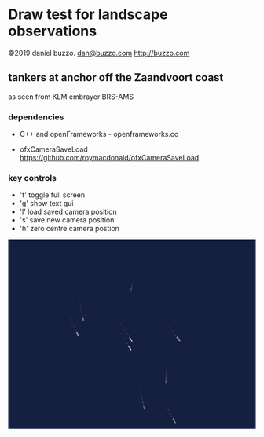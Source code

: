 # Draw test for landscape observations
©2019 daniel buzzo. dan@buzzo.com  http://buzzo.com

## tankers at anchor off the Zaandvoort coast

as seen from KLM embrayer BRS-AMS

### dependencies
* C++ and openFrameworks - openframeworks.cc

* ofxCameraSaveLoad https://github.com/roymacdonald/ofxCameraSaveLoad

### key controls
* 'f' toggle full screen
* 'g' show text gui
* 'l' load saved camera position
* 's' save new camera position
* 'h' zero centre camera postion

![screenshot](tankers-screenshot.png)


